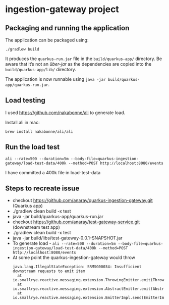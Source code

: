 # ingestion-gateway project


## Packaging and running the application

The application can be packaged using:
```shell script
./gradlew build
```
It produces the `quarkus-run.jar` file in the `build/quarkus-app/` directory.
Be aware that it’s not an _über-jar_ as the dependencies are copied into the `build/quarkus-app/lib/` directory.


The application is now runnable using `java -jar build/quarkus-app/quarkus-run.jar`.

## Load testing
I used https://github.com/nakabonne/ali to generate load.

Install ali in mac: 
```
brew install nakabonne/ali/ali
```

## Run the load test
```
ali --rate=500 --duration=5m --body-file=quarkus-ingestion-gateway/load-test-data/400k --method=POST http://localhost:8080/events
```
I have committed a 400k file in load-test-data

## Steps to recreate issue

* checkout https://github.com/anaray/quarkus-ingestion-gateway.git (Quarkus app)
* ./gradlew clean build -x test
* java -jar build/quarkus-app/quarkus-run.jar 
* checkout https://github.com/anaray/test-gateway-service.git (downstream test app)
* ./gradlew clean build -x test
* java -jar build/libs/test-gateway-0.0.1-SNAPSHOT.jar
* To generate load - ```ali --rate=500 --duration=5m --body-file=quarkus-ingestion-gateway/load-test-data/400k --method=POST http://localhost:8080/events```
* At some point the quarkus-ingestion-gateway would throw
  ```
  java.lang.IllegalStateException: SRMSG00034: Insufficient downstream requests to emit item
  	at io.smallrye.reactive.messaging.extension.ThrowingEmitter.emit(ThrowingEmitter.java:60)
  	at io.smallrye.reactive.messaging.extension.AbstractEmitter.emit(AbstractEmitter.java:146)
  	at io.smallrye.reactive.messaging.extension.EmitterImpl.send(EmitterImpl.java:29)
  ```
 
  
 



